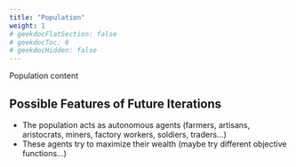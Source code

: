 ```yaml
---
title: "Population"
weight: 1
# geekdocFlatSection: false
# geekdocToc: 6
# geekdocHidden: false
---
```


Population content

## Possible Features of Future Iterations
* The population acts as autonomous agents (farmers, artisans, aristocrats, miners, factory workers, soldiers, traders...)
* These agents try to maximize their wealth (maybe try different objective functions...)